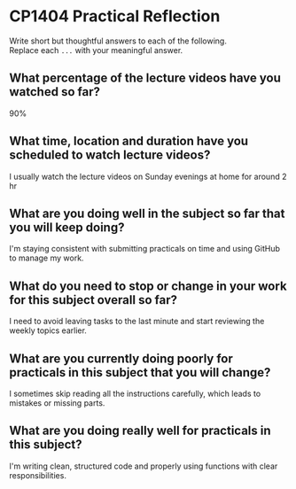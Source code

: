 # CP1404 Practical Reflection

Write short but thoughtful answers to each of the following.  
Replace each `...` with your meaningful answer.

## What percentage of the lecture videos have you watched so far?

90%

## What time, location and duration have you scheduled to watch lecture videos?

I usually watch the lecture videos on Sunday evenings at home for around 2 hr

## What are you doing well in the subject so far that you will keep doing?

I'm staying consistent with submitting practicals on time and using GitHub to manage my work.

## What do you need to stop or change in your work for this subject overall so far?

I need to avoid leaving tasks to the last minute and start reviewing the weekly topics earlier.

## What are you currently doing poorly for practicals in this subject that you will change?

I sometimes skip reading all the instructions carefully, which leads to mistakes or missing parts.

## What are you doing really well for practicals in this subject?

I'm writing clean, structured code and properly using functions with clear responsibilities.